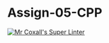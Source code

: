 # Assign-05-CPP
[![Mr Coxall's Super Linter](https://github.com/ICS3U-Programming-VanN/Assign-05-CPP/workflows/Mr%20Coxall's%20Super%20Linter/badge.svg)](https://github.com/ICS3U-Programming-VanN/Assign-05-CPP/actions/)